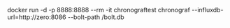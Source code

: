 docker run -d -p 8888:8888 --rm -it chronograftest chronograf --influxdb-url=http://zero:8086 --bolt-path /bolt.db